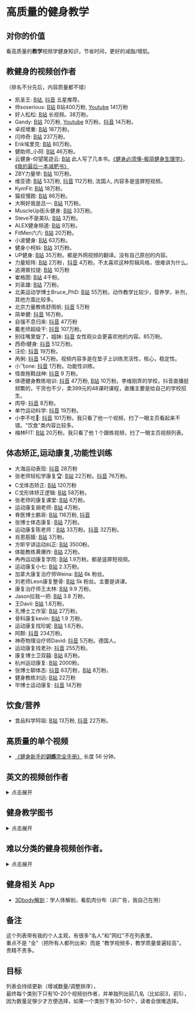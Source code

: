 # 高质量的健身教学

## 对你的价值
看高质量的**教学**视频学健身知识，节省时间，更好的减脂/增肌。    

## 教健身的视频创作者
（排名不分先后，内容质量都不错）

- 凯圣王: [B站](https://space.bilibili.com/2100737396/video), [抖音](https://www.douyin.com/user/MS4wLjABAAAAjnKGbRiPmA8tqEn8WAWSqr89M7HQhpxsJdXdgM6bebf2c9pxX4GRBWG9I6GmppEA) 五星推荐。
- 帅soserious: [B站](https://space.bilibili.com/66391032/video) B站400万粉, [Youtube](https://www.youtube.com/@shuaisoserious/videos) 141万粉
- 好人松松: [B站](https://space.bilibili.com/2078781964/video) 长视频。38万粉。
- Gandy: [B站](https://space.bilibili.com/378067652/video) 70万粉, [Youtube](https://www.youtube.com/@gandy2748/videos) 9万粉。[抖音](https://www.douyin.com/user/MS4wLjABAAAAswrrHZDE9D5i3YytDEQwFd2g2ISFZnpRA3xlcDHOaCo) 14万粉。
- 卓叔增重: [B站](https://space.bilibili.com/22423090/video) 187万粉。
- 闫帅奇: [B站](https://space.bilibili.com/434378423/video) 237万粉。
- Erik埃里克: [B站](https://space.bilibili.com/23640791/video) 80万粉。
- 健助师_小珂: [B站](https://space.bilibili.com/330325021/video) 46万粉。
- 云健身-仰望尾迹云: [B站](https://space.bilibili.com/1879203169/video) 此人写了几本书。[《健身必须懂-极简健身生理学》](https://book.douban.com/subject/35531065/)，[《我的最后一本减肥书》](https://book.douban.com/subject/36103172/)
- ZBY力量举: [B站](https://space.bilibili.com/236094881/video) 10万粉。
- 维亚德: [B站](https://space.bilibili.com/1745356376/video) 53万粉, [抖音](https://www.douyin.com/user/MS4wLjABAAAAfasLItGfE2JlNCp1I68JVtv4M5P0IMKfcxqt7bCgO44) 112万粉, 法国人, 内容多是竖屏短视频。
- KymFit: [B站](https://space.bilibili.com/18143977/video) 18万粉。
- 猫叔慢跑: [B站](https://space.bilibili.com/13716885/video) 86万粉。
- 大啊好我是吕一: [B站](https://space.bilibili.com/109590605/video) 11万粉。
- MuscleUp街头健身: [B站](https://space.bilibili.com/260509354/video) 33万粉。
- Steve不是美队: [B站](https://space.bilibili.com/2507562/video) 3万粉。
- ALEX健身频道: [B站](https://space.bilibili.com/1681952786/video) 9万粉。
- FitMen六六: [B站](https://space.bilibili.com/177989483/video) 20万粉。
- 小波健身: [B站](https://space.bilibili.com/497257864/video) 63万粉。
- 健身小柯蚪: [B站](https://space.bilibili.com/483214463/video) 31万粉。
- UP健身: [B站](https://space.bilibili.com/129819878/video) 35万粉。都是外网视频的翻译。没有自己原创的内容。
- 力量矩阵: [B站](https://space.bilibili.com/3537105504438769/video) 2万粉，[抖音](https://www.douyin.com/user/MS4wLjABAAAAE7GWFdBaDMe74OuZcIxpPhBRn7KD38hIDYRCAgre6SPqi6EFUepSdJUjgT5cmTig) 4万粉。不太喜欢这种剪辑风格，很难讲为什么。
- 追溯普拉提: [B站](https://space.bilibili.com/398394568/video) 10万粉
- 崔格图: [B站](https://space.bilibili.com/472369977/video) 4千粉。
- 刘圣雄: [B站](https://space.bilibili.com/390668605/video) 7万粉。
- 北美运动学博士Bruce_PhD: [B站](https://space.bilibili.com/1387592680/video) 55万粉。动作教学比较少，营养学，补剂，其他方面比较多。
- 北京力量教练舒雨帆: [抖音](https://www.douyin.com/user/MS4wLjABAAAAp0mWy-Noly002Jvawqu4ec9NVfw3dsuBzBFhv2xvHXHcE9RgbEvpVqjtqH_WD9TW) 5万粉
- 简单健: [抖音](https://www.douyin.com/user/MS4wLjABAAAAOILBaTX0T9FpT5lOuyPOE2rMGAg8U6kzPZ0KmCG--Q0) 16万粉。
- 自强不息归来: [抖音](https://www.douyin.com/user/MS4wLjABAAAAYdFkMeGeCcdQy1_xMAmFliVqdwFz2RVMB38V3g9lDJc) 47万粉
- 戴老师超级干: [抖音](https://www.douyin.com/user/MS4wLjABAAAAH0yRCa-uBPywIzrBBLDgLeuFziBrIJrCqKk1Atx0CPU?vid=7337257689677942051) 107万粉。
- 别往嘴里旋了，姐妹: [抖音](https://www.douyin.com/user/MS4wLjABAAAAW8gdAt1r2BM6L5OxMsPmp6bNkrtlp6sm3n2eTMqPkXgm6QFhVSq4AA-0zvs_3BZn?vid=7336334398494625064) 女性观众会更喜欢他的内容。85万粉。
- 西奇i健身: [抖音](https://www.douyin.com/user/MS4wLjABAAAAKuK9tPMPsmTkx1IO5risLyyO-cVpWqTsPDGxQ1Sf2JcuiJp81OWjQudlCnUOFJnk) 512万粉。
- 汪伦: [抖音](https://www.douyin.com/user/MS4wLjABAAAAj72V0SzSL8EIow2mbrngYJXThZwMWiJU8YPRBbXfuAWn7MZ7MVqmmOs74IInvSyA) 19万粉。
- 呙俐: [抖音](https://www.douyin.com/user/MS4wLjABAAAA-Jzq-UvrhVgBY5U5eO_CNC7kroc7qPSAynn1xCkfeYLskeN9WspIqAl6yaRm6Rdv?vid=7320572777914748199) 14万粉。视频内容多是在垫子上训练灵活性，核心，稳定性。
- 小飞one: [抖音](https://www.douyin.com/user/MS4wLjABAAAAMYiOholzz0uMrFLeRzG39AZxRK-edY4sn4nETraKR1g?vid=7340266696709639424) 1万粉。功能性训练。
- 怪兽拖鞋战神: [抖音](https://www.douyin.com/user/MS4wLjABAAAAcrLVNnNTw98DfCbsfWzFXYM5BVkdhhiMpsZfXD8iWl8yAKsJzzd-soqUiLfdqsEy?vid=7312857851695729971) 9 万粉。
- 体德健身教练培训: [抖音](https://www.douyin.com/user/MS4wLjABAAAAjXA1kP2B3Y1V9mZH4Xl5K1J2eWkmK0c9RdgTrekjrss) 47万粉, [B站](https://space.bilibili.com/3537115906312736) 10万粉。李维刚弄的学校，抖音直播挺频繁的，干货也不少，卖399元的48课时课程，直播主要是给自己的学校招生。
- 肉导: [抖音](https://www.douyin.com/user/MS4wLjABAAAAnQLBvQ1Jiqo2uI_1rQC2prlQpFVm4dAWxou9oTm0xjs) 8万粉。
- 单竹运动科学: [抖音](https://www.douyin.com/user/MS4wLjABAAAACUcp5nqU1DLy0EvLNwfSJAVBZ57XA_IEBlrFN5_22zk?vid=7345063705404574986) 19万粉。
- 小李不吃🐷: [抖音](https://www.douyin.com/user/MS4wLjABAAAAetF9J1fel4yfCzxWclXZnzI9I3ptyqd2aaDXpRG5E2WQJQ1Sw91k76-rOA2vxMs2?vid=7386615896648813861) 101万粉。我只看了他一个视频，扫了一眼主页看起来不错。"饮食"类内容比较多。
- 梅林FIT: [B站](https://space.bilibili.com/1613054467/video) 20万粉。我只看了他 1 个跟练视频，扫了一眼主页视频列表。


## 体态矫正,运动康复,功能性训练
- 大海运动表现: [抖音](https://www.douyin.com/user/MS4wLjABAAAAYbFZYe20twERej7pDElXXHr-NK4GdpIY4bW0pZcX6lmr3RhsdxXdV6bccUniYbdu?vid=7341714072477388084) 28万粉
- 张老师轻松学康复🏆: [B站](https://space.bilibili.com/221682694/video) 22万粉。[抖音](https://www.douyin.com/user/MS4wLjABAAAAQ36_lb3jO2zqDlkwNUgDzNuhsR4HRBxJOLtKIQFfIhY?vid=7345063847071403327) 76万粉。
- C戈体态矫正: [B站](https://space.bilibili.com/489117797/video) 120万粉
- C戈形体矫正逻辑: [B站](https://space.bilibili.com/288606363/video) 58万粉。
- 张老师的康复课堂: [B站](https://space.bilibili.com/1160603797/video) 6万粉。
- 运动康复胡老师: [B站](https://space.bilibili.com/402136145/video) 4万粉。
- 脊医博士鹏哥: [B站](https://space.bilibili.com/408907896/video) 116万粉, [抖音](https://www.douyin.com/user/MS4wLjABAAAAcQl4uLUk1Tc19p2DHRcdeQEk-hXN28y_ecJgXa0J8Ag)
- 张博士体态康复: [B站](https://space.bilibili.com/512941756/video) 7万粉。
- 运动康复陈老师：[B站](https://space.bilibili.com/398400942/video) 33万粉。[抖音](https://www.douyin.com/user/MS4wLjABAAAA86EBmyeUoddEPX5ngx8_3LfhbfUHgslAqJ4V1z2fqiw?vid=7351698596238036275) 32万粉。
- 肖恩筋膜: [B站](https://space.bilibili.com/13802884/video) 3万粉。
- 方昕宇讲运动纠正: [B站](https://space.bilibili.com/437965059/video) 3500粉。
- 体能教练黄爆炸: [B站](https://space.bilibili.com/394037557/video) 2万粉。
- 冉冉运动康复学院: [B站](https://space.bilibili.com/673687262) 1.9万粉。都是竖屏短视频。
- 运动康复小七: [B站](https://space.bilibili.com/3493090232895764/video) 2.3万粉。
- 加拿大康复治疗师Weina: [B站](https://space.bilibili.com/478577282/video) 6k 粉丝。
- 刘老师Leon康复整骨: [B站](https://space.bilibili.com/1746986738/video) 5k 粉丝。主要是讲课。
- 康复治疗师王太林: [B站](https://space.bilibili.com/1776492822/video) 9.9 万粉。
- Jason拉我一把: [B站](https://space.bilibili.com/2079003835/video) 3.8 万粉。
- 王Davii: [B站](https://space.bilibili.com/524299600/video) 1.8万粉。
- 孔博士工作室: [B站](https://space.bilibili.com/356634017/video) 27万粉。
- 骨科康复kevin: [B站](https://space.bilibili.com/46309408/video) 1.9 万粉。
- 运动康复找珍妮: [B站](https://space.bilibili.com/3537119572133929/video) 1.6万粉。
- 阿群: [抖音](https://www.douyin.com/user/MS4wLjABAAAAnS7YoVfXeve0zu47oNJGonVGTE0d1lGzhmn8SOxeznw?vid=7345045177985174824) 234万粉。
- 神奇物理治疗师David: [抖音](https://www.douyin.com/user/MS4wLjABAAAA-CPl8oxHlR9nuCovoNi5zy8BDkB-v8jGeI_N_zzL6rI?vid=7345023297832160566) 5万粉。德国人。
- 运动康复找老孙: [抖音](https://www.douyin.com/user/MS4wLjABAAAARh7UcI-rSka3YtXhO_EJ-BrefPVOmKkKwhROsbTXXGI?vid=7313154843965771042) 255万粉。
- 康复博士卫双囍: [B站](https://space.bilibili.com/3493086252501409/video) 8万粉。
- 杭州运动康复: [B站](https://space.bilibili.com/3494350254246470/video) 2000粉。
- 张博士聊体态: [抖音](https://www.douyin.com/user/MS4wLjABAAAAdovwWRbbwMKi_XVERbx4aiVQjb9z4xrILF19UvhLu0saEj2iCEQKvqrlore6BjLh?vid=7362551583957093659) 63万粉，[B站](https://space.bilibili.com/512941756/video) 8万粉。
- 健身教练刘远: [B站](https://space.bilibili.com/435967101/video) 22万粉
- 毕博士运动康复: [抖音](https://www.douyin.com/user/MS4wLjABAAAA_mgxHJBX4UQmXrNPipM2WfK0w0tu3saZ0y96VJ_SqoU?vid=7377322246752259369) 14万粉


## 饮食/营养
- 食品科学阿祖: [B站](https://space.bilibili.com/3546377478998801/video) 13万粉, [抖音](https://www.douyin.com/user/MS4wLjABAAAA6V2jqFS-Sj4VZCFDDrRSPk7iizDC-DyXLdlphpv0rY4) 22万粉。

## 高质量的单个视频
- [《健身新手的**训练**完全手册》](https://www.bilibili.com/video/BV1Hk4y187jF) 长度 56 分钟。


## 英文的视频创作者
<details>
  <summary>点击展开</summary>

备注: 我看中文内容的比例远超英文，以下英文视频创作者只是我简单搜索找出来的，需要有人帮忙挑选出真正的"高质量第一梯队"内容。

- Jeff Nippard: [Youtube](https://www.youtube.com/@JeffNippard) 高质量。422 万关注。
- CoachGreg格教练: [B站](https://space.bilibili.com/1070980577/video) 46 万粉。Youtube 叫做 [Greg Doucette](https://www.youtube.com/@gregdoucette/videos) 206万粉。
- 杰里米JeremyEthier: [B站](https://space.bilibili.com/1026087701/video) 16 万粉。[Youtube](https://www.youtube.com/@JeremyEthier) 630 万关注。
- ATHLEAN-X: [Youtube](https://www.youtube.com/@athleanx) 1350 万关注。
- eugene teo: [Youtube](https://www.youtube.com/@coacheugeneteo/videos) 70 万关注。
- Renaissance Periodization: [Youtube](https://www.youtube.com/@RenaissancePeriodization) 125 万关注。
- Tom Merrick: [Youtube](https://www.youtube.com/@BodyweightWarrior/videos) 100 万关注。
- Squat University: [Youtube](https://www.youtube.com/@SquatUniversity/videos) 369 万关注。这人写了一本书[《重返巅峰》](https://book.douban.com/subject/36644813/)
- Mario Tomic: [Youtube](https://www.youtube.com/@MarioTomicOfficial/videos) 41 万关注。
- CHRIS HERIA: [Youtube](https://www.youtube.com/@CHRISHERIA/videos) 490 万关注。皮肤大面积纹身。
- THENX: [Youtube](https://www.youtube.com/@OFFICIALTHENXSTUDIOS/videos) 773万位订阅者，和上面是同一个人。
- Ryan Humiston：[Youtube](https://www.youtube.com/@RyanHumiston/videos) 195万关注。
- Will Tennyson: [Youtube](https://www.youtube.com/@WillTennyson/videos) 245万关注。
- Calisthenicmovement: [Youtube](https://www.youtube.com/@calimove/videos) 421万关注。
- FitnessFAQs: [Youtube](https://www.youtube.com/@FitnessFAQs/videos) 169万关注。
- YOGABODY: [Youtube](https://www.youtube.com/@YOGABODY.Official/videos) 73万位订阅者
- Chris Bumstead: [Youtube](https://www.youtube.com/@ChrisBumstead/videos) 363万位订阅者
- Barefoot Strength: [Youtube](https://www.youtube.com/@barefootstrength) 30万位订阅者
- Obi Vincent: [Youtube](https://www.youtube.com/@ObiVincent/videos) 86万关注，黑人。
- FMS: [Youtube](https://www.youtube.com/@FMStv/videos) 4万关注。
- ScottHermanFitness: [Youtube](https://www.youtube.com/@ScottHermanFitness/videos) 280万关注。
- FitnessBlender: [Youtube](https://www.youtube.com/@fitnessblender/videos) 662 万关注，跟练。
- HASfit: [Youtube](https://www.youtube.com/@HASfit) 199 万关注，跟练。
- Anabolic Aliens: [Youtube](https://www.youtube.com/@AnabolicAliens/videos) 100万位订阅者。
- Simeon Panda: [Youtube](https://www.youtube.com/@SimeonPanda) 277万位订阅者，黑人。
- Jordan Yeoh Fitness: [Youtube](https://www.youtube.com/@jordanyeohfitness/videos) 398万位订阅者。
- Mind Pump TV: [Youtube](https://www.youtube.com/@MindPumpTV/videos) 75万位订阅者。
- Dr. Jacob Goodin: [Youtube](https://www.youtube.com/c/DrJacobGoodin) 3万订阅。[B站视频](https://www.bilibili.com/video/BV1c44y1b7Fm?p=37&vd_source=b62a010489c78c6b1355911db71527bc)
- musclemonsters: [Youtube](https://www.youtube.com/@musclemonsters/videos) 91 万订阅。
- Dr. Gains: [Youtube](https://www.youtube.com/@DrGains/videos) 19万粉。
- E3 Rehab: [Youtube](https://www.youtube.com/@E3Rehab) 56万粉。
- Joe Delaney: [Youtube](https://www.youtube.com/@JoeDelaneyy/videos) 70万粉。
- Conor Harris: [Youtube](https://www.youtube.com/@conorharris) 33万粉。
- Paul Revelia: [Youtube](https://www.youtube.com/@PaulRevelia/videos) 55万粉。
- Alan Thrall: [Youtube](https://www.youtube.com/@AlanThrall) 85万粉。
- OmarIsuf: [Youtube](https://www.youtube.com/@OmarIsuf/videos) 84万粉。
- Calgary Barbell: [Youtube](https://www.youtube.com/@calgarybarbell/videos) 29万粉。
- Mind Pump Show: [Youtube](https://www.youtube.com/channel/UCq0hKkwnW5Cw1wQqu455WrA) 44万粉。
- VitruvianPhysique: [Youtube](https://www.youtube.com/channel/UCAcQW_4qZ12wNt3T0M9b-Vw) 57万粉。
- Alex Leonidas: [Youtube](https://www.youtube.com/@AlexLeonidas/videos) 38万粉。
- Sean Nalewanyj: [Youtube](https://www.youtube.com/@Sean_Nalewanyj/videos) 109万粉。
- Jesse James West: [Youtube](https://www.youtube.com/@JesseJamesWest/videos) 387万粉。
- mountaindog1: [Youtube](https://www.youtube.com/@mountaindog1/videos) 82万粉。
- The Kneesovertoesguy: [Youtube](https://www.youtube.com/@TheKneesovertoesguy/videos) 142万粉。

### 运动康复/损伤预防
- `[P]rehab`: [Youtube](https://www.youtube.com/channel/UCZOrpZTHi21RZpnxXdlJbgQ) 32万粉。
- Upright Health: [Youtube](https://www.youtube.com/@Uprighthealth/videos) 86万粉。
- Bob & Brad: [Youtube](https://www.youtube.com/@BobandBrad/videos) 504万粉。

### 其他
- 动物流: [Youtube](https://www.youtube.com/@AnimalFlow/videos) 6万粉。
</details>

## 健身教学图书
<details>
  <summary>点击展开</summary>

- 《健身路线图》: [豆瓣](https://book.douban.com/subject/36193374/) 高质量，推荐。
- 《写给健身者的运动解剖学》: [豆瓣](https://book.douban.com/subject/36383532/)
- 《力量训练解剖全书》: [豆瓣](https://book.douban.com/subject/35619733/)
- 《拉伸训练解剖全书》: [豆瓣](https://book.douban.com/subject/36539840/)
- 《量化健身：原理解析》
- 《量化健身：动作精讲》
- 《健身百科全书》: [豆瓣](https://book.douban.com/subject/36581433/) 抖音推荐这书的人很多，实际买了之后觉得整体还行，一个小缺点是讲解刨时，图文搭配的不好，文字旁边的黑白素描肌肉图用处不大。
- 《身体灵活性科学训练全书》 [豆瓣](https://book.douban.com/subject/35534561/)
- 《抗阻训练技巧》: [豆瓣](https://book.douban.com/subject/36519750/)
- 《4分钟极速减脂》作者：刘恒
- 《健身必须懂-极简健身生理学》作者：仰望尾迹云
- 《健身三大项 深蹲 硬拉及卧推入门指南》 [豆瓣](https://book.douban.com/subject/35876501/)
- 《运动减脂讲义》作者：减肥大叔 Sam [豆瓣](https://book.douban.com/subject/34992294/)
- 《运动损伤预防解刨学》 [豆瓣](https://book.douban.com/subject/36507873/)
- 《筋膜按摩拉伸疗法》[豆瓣](https://book.douban.com/subject/35610463/)
- 《热身运动: 优化运动表现与延长运动生涯的热身训练系统》[豆瓣](https://book.douban.com/subject/35070553/)
- 《功能性训练：提升运动表现的动作练习和方案设计》[豆瓣](https://book.douban.com/subject/27008592/)
- 《功能性训练原理与经典动作解剖图谱》[豆瓣](https://book.douban.com/subject/35822077/)
- 《美国国家体能协会：核心训练指南》 [豆瓣](https://book.douban.com/subject/34449457/)
- 《体育运动中的功能性训练（第2版）》 [豆瓣](https://book.douban.com/subject/27126696/)
- 《核心体能训练 释放核心潜能的动作练习和方案设计》 [豆瓣](https://book.douban.com/subject/34806566/)
- 《练就自由:开启无限可能的人生》作者:刘畊宏 [豆瓣](https://book.douban.com/subject/36505135/) 里面教学健身的内容很少（指的是动作详解，训练计划，饮食），主要是刘畊宏讲自己的故事，包括红之前，红之后，重点是给阅读者运动的动力，去激励读者。
- 《身体灵活性科学训练全书》 [豆瓣](https://book.douban.com/subject/35534561/) 法国人写的书。
- 《高强度科学训练全书》[豆瓣](https://book.douban.com/subject/36687319/) 法国人写的书。
- 《核心训练》 [豆瓣](https://book.douban.com/subject/27122880/)
- 《拉伸训练彩色图谱》[豆瓣](https://book.douban.com/subject/26663554/)
- 《无器械力量训练彩色图谱》 [豆瓣](https://book.douban.com/subject/35350151/)
- 《重返巅峰-力量训练者伤后功能重建与能力发展》[豆瓣](https://book.douban.com/subject/36644813/)
- 《腹部功能康复训练：腹部知觉唤醒与力量激活》
- 《膝关节功能强化训练》
- 《腰部功能强化训练》
- 《肩关节功能强化训练》
- 《运动损伤解剖书》
- 《基于生物力学的纠正性训练 TBMM-CES运动康复体态矫正指南》
</details>

## 难以分类的健身视频创作者。
<details>
  <summary>点击展开</summary>

难以分类因为内容很杂（教学类内容占比低）统一放这里。

- 刘畊宏: [B站](https://space.bilibili.com/516314775/video), [抖音](https://www.douyin.com/user/MS4wLjABAAAASwhiL0bRi1X_zs7UhAIO2udbD1F_XKrsJMOaukl1Io4?vid=7337206216893959434) 直播跳操，适合跟练。
- 短腿小萝卜_babycarrot: [B站](https://space.bilibili.com/349219867/video) 58万粉，生活类内容居多，教学类内容很少。
- Bryan Johnson: [Youtube](https://www.youtube.com/@BryanJohnson), 78万粉。更多和"健康","长寿"相关。
- 就昰宮城良田: [B站](https://space.bilibili.com/385529979/video) 28万粉。
- Jackedude哈恩: [B站](https://space.bilibili.com/430769865/video) 6.5万粉。目前2024年在美国开健身房。
- 帕梅拉PamelaReif: [B站](https://space.bilibili.com/604003146/video) 1186万粉。适合跟练。[Youtube](https://www.youtube.com/@PamelaRf1) 980万粉。
- 灵魂健身杨老师: [B站](https://space.bilibili.com/16419172/video) 101万粉。
- 叔贵: [B站](https://space.bilibili.com/1531707/video) 293万粉。
- 兔兔姐28: [B站](https://space.bilibili.com/12333557/video) 内容全是翻译的英语视频。
- 万毒王在悉尼: [B站](https://space.bilibili.com/594893550/video) 8万粉, [Youtube](https://www.youtube.com/@wanduwang/videos) 早期做健身教学，可能因为流量不好，转型做竖屏+生活类内容。
- Jordan_Yeoh: [B站](https://space.bilibili.com/1367637650?spm_id_from=333.337.search-card.all.click) 跟练。
- FE健身干货百科书: [B站](https://space.bilibili.com/34782728/video) 13万粉。视频长度大多在 3 到 5 分钟。
- 王立鑫Tony: [B站](https://space.bilibili.com/486682064/video) 10万粉。
- Rockywu健美圈: [B站](https://space.bilibili.com/1276328145/video) 14万粉, [抖音](https://www.douyin.com/user/MS4wLjABAAAAx9DPMNzkbJPUiVl7ilkjTFFjHHLRRhutTxeWpjqg0Ak)
- 烧毁一切就是美: [B站](https://space.bilibili.com/1024129080/video)  22万粉。
- VDV空降兵费里: [B站](https://space.bilibili.com/669874727/video) 33万粉。
</details>

## 健身相关 App
- [3Dbody解剖](https://apps.apple.com/cn/app/3dbody%E8%A7%A3%E5%89%96/id1003630908)：学人体解剖，看肌肉分布（非广告，我自己在用）


## 备注
这个列表带有我的个人主观，有很多"名人"和"网红"不在列表里。      
重点不是 "全"（把所有人都列出来）而是 "教学视频多，教学质量普遍较高"。      
贵精不贵多。     

## 目标
列表会持续更新（增减数量/调整排序），   
最终每个类别下只有10-20个视频创作者，并单独列出前几名（比如前3，前5），   
因为数量足够少才方便选择，如果一个类别下有30-50个，读者会很难选择。

<!-- 
## 知名人物
- 陈康: [抖音](https://www.douyin.com/user/MS4wLjABAAAAB9pbYfq9pm6yX_CYkyHyaneW5ST9bCbtHomL0RJK2T0)

### 本列表不收录搞笑,抽象,生活类,有争议,以及其他与健身教学完全无关的内容，例子:
- 马哥巨离谱: [B站](https://space.bilibili.com/298054634/video) 转型拍短剧。
- 吴彦祖秃顶版: [B站](https://space.bilibili.com/411379495/video) 人有实力，但整天拍吃汉堡视频，可能50个视频里夹一个正经健身教学。
- 常熟阿诺: 不要花时间了解，浪费时间。
- 街健呆木头
- 麦蔻: [抖音](https://www.douyin.com/user/MS4wLjABAAAABEWvGuCuE0dm3SkJ4ypAif3LdeUZkJxyxqj9vph51vs70kEZVzSbPwTYG77fTU3L)
- 李亚强: [抖音](https://www.douyin.com/user/MS4wLjABAAAAcwX9HB3fKZSL7xfRP2MhH4zsk_QADgPGLXM4GeY_S4Q)
- 鹿晨辉: [抖音](https://www.douyin.com/user/MS4wLjABAAAA_eO0pf-jsN-J_AYRcbgAyWsOO5STIziSFlBPyJIusjo)
- PT健身华哥: [抖音](https://www.douyin.com/user/MS4wLjABAAAAsXNghwdTOenKchYb-LdYmoB5ouq9WB1AYKyDyIZGmQ-QrJUZJPxHEgOI32plz-hI)
- 昆图斯
- 李维刚: [抖音](https://www.douyin.com/user/MS4wLjABAAAAVFKSxWhh1QJvhwhVJ8I97fGr94EPqXQCAauayzifMxE)
- 周六野Zoey: 貌似此人有一定争议，具体细节我不清楚。
- 韩小四AprilHan [B站](https://space.bilibili.com/369750017/video)
- 欧阳春晓Aurora
- 嘴哥 [抖音](https://www.douyin.com/user/MS4wLjABAAAAiB6GcfTolyVWY_xlrzOMsgnibS8SdNB3ATDKVCj4TV0)
- 鸽武缘

## 跟练类视频，意义不大，容易找，不收录。
- 草莓味鸡胸肉: [B站](https://space.bilibili.com/34044873/video) 194万粉丝。
- i小小李: [B站](https://space.bilibili.com/588071111/video) 11万粉丝。
- 莱美健身课程: [B站](https://space.bilibili.com/2000285929/video) 4 万粉。
- Chris克里斯健身: [B站](https://space.bilibili.com/335886345/video)
- 贫穷健身 https://space.bilibili.com/431528342/video

## 停止更新的人
- 昊然健身: [B站](https://space.bilibili.com/399888740/video) 已停止更新。

## 展示成果类
- 征夫记日: [抖音](https://www.douyin.com/user/MS4wLjABAAAAwn0qrOd-560sxQp0rbgEd3ZwJ6sqSswuWWIxq96RbQ1ZTDTWem8B4aMfMTQ_CHGS) 更多是展示成果，不是教学。111万粉。


### 英语的女性视频创作者（跟练和瑜伽类价值不大，先注释）
- Dr. Kristie Ennis: [Youtube](https://www.youtube.com/@drkristieennis) 53万位订阅者。女性。
- Charlie Follows [Youtube](https://www.youtube.com/@CharlieFollows/videos) 女性瑜伽跟练。
- Chloe Ting: [Youtube](https://www.youtube.com/@ChloeTing/videos) 2500 万关注，女性。跟练。
- Yoga With Adriene: [Youtube](https://www.youtube.com/@yogawithadriene/videos) 1250万关注，瑜伽。
- Heather Robertson: [Youtube](https://www.youtube.com/@Heatherrobertsoncom) 244 万关注，跟练。
- MadFit: [Youtube](https://www.youtube.com/@MadFit) 889万位订阅者，跟练。
- https://www.youtube.com/@JessicaRichburg/videos

## 欢迎补充内容
可以开 Github 的`issue`或`pull request`（建议先开 Issue 讨论一下）

## 长视频（我没看完,没法判断质量）
- [运动基础科学-肌肉系统-Mike Tyler](https://www.bilibili.com/video/BV1j64y187pC)

## 其他（还没仔细看视频内容，没法判别质量）
- 李汎的健身日志 https://space.bilibili.com/605484316/video 竖屏。
- Myprotein运动营养 https://space.bilibili.com/233667113/video 视频太短。
- 胖胡在健身 https://space.bilibili.com/1203197504/video
- 健身KK带你增肌 https://space.bilibili.com/602180779/video
- 戴夫健身 https://space.bilibili.com/294666436/video
- 豹哥健身 https://space.bilibili.com/269380821/video
- 蔡梓强 https://space.bilibili.com/23172987/video
- 剑眉同学: [抖音](https://www.douyin.com/user/MS4wLjABAAAAc2H3aZj9wYckdupd0tmGL-f6x5B80tFaPYa7QQnm-Y4) 这人出过一本书《健身百科全书》，但是抖音只是一直卖货和直播，没有太多教学内容。


- 费教练健身教学: [抖音](https://www.douyin.com/user/MS4wLjABAAAAUL4yUQ05Td2YThc5lnTvgXbaviBBuZ8t8XV7vg0mHrU) 完完全全针对女性的教学视频。

- 老王体能康复: [B站](https://space.bilibili.com/245589869/video) 3万粉。[抖音](https://www.douyin.com/user/MS4wLjABAAAA8OnO4J_DotqCS-Cl7dg37gvGYokAFT4Xx8Us8nf_jow) 37万粉。抖音账号上推销产品的视频太多了。垃圾内容。

- 大海运动训练: [B站](https://space.bilibili.com/3461582677871005/video) 账号已注销。

- 金士程: [抖音](https://www.douyin.com/user/MS4wLjABAAAA9tXy09iTw4cp8GNBT0HCwZ_-rbHOrlQlxhw5FZKHrSw)
金士程更新的内容里，教学的东西占比太低，都是分享日常生活，什么去纽约比赛之类的。

- 乐森lucas: [B站](https://space.bilibili.com/255720482/video) 
内容质量没有我预期的高。最近更新了6期和头发相关的内容，我没兴趣。

- 肌肉训练师Matt: [B站](https://space.bilibili.com/2022834030/video) 
教学类内容太少，已经走网红路线了，各种奇奇怪怪的视频。

- 教练王彦: [抖音](https://www.douyin.com/user/MS4wLjABAAAANL0wV0bWWjo_qI9FiSF5DYtumNI_Ru9DLg4C8yfWBX8?vid=7337203579708575003) 47万粉
不喜欢这种风格，每一个视频都是 "国家队教练教你XXX"。

- 熊小磊说健身: [抖音](https://www.douyin.com/user/MS4wLjABAAAAQWJK6nTMLyymJ_zqkROJcPjwSZj2NP5g34eOMuWIR-8) 15万粉。
内容过于"日常"。

- 周玉坤举重: [抖音](https://www.douyin.com/user/MS4wLjABAAAAujWSStYDJ73WL4AXX1Ueq_LMe_qCwt_gtKkSdPnLOYU?vid=7341396329853160739) 4万粉。
只有背着杠铃深蹲这一个事情。

- 蔡园🌱: [抖音](https://www.douyin.com/user/MS4wLjABAAAALGQpLgq3hS5UhY_0uS-Yjc_Ln-iQqdHw3WSkV-VGVEA?vid=7341773143289253156) 5 万粉。
"日常"记录。

- 鹿晨辉的日常: [抖音](https://www.douyin.com/user/MS4wLjABAAAAte2x0QnSHOiOus_K7-6gtW0H6FQyTew1zcsuF7CO8cw?vid=7337250043428162879) 14万粉。
更新太慢。教学内容50%。

- 爱健身💪阿祥: [抖音](https://www.douyin.com/user/MS4wLjABAAAAkV2697wTZ5k_i7pWDK4RLshqmssimnKtaKLSJ6BeNlo) 196万粉。
内容太过于 "网红风"，视频大多在20秒内。

- 爱健身的小帅: [抖音](https://www.douyin.com/user/MS4wLjABAAAAtBnzQj35lDIdY6CVHGDbWTXUBApvHqXh7DqEKV88C9fXRdLXRnJxtRLNxnEi6Gag) 4万粉。
带货内容太多。卖左旋，卖增肌粉。

- 杨哥是我: [抖音](https://www.douyin.com/user/MS4wLjABAAAA_JhWqklK7F0f21-jarxqnwXKO3AqSIWlHYm1IJyEkdg?vid=7328108445528313125) 2万粉
内容看着还行，但是由于我没有看完至少80%的视频，所以还是不放在列表里了。

- 鬼背小黑: [抖音](https://www.douyin.com/user/MS4wLjABAAAAlasluTSlkZF-RAQhHdeatNMItdynOTwxPh3KDJzcFmk) 黑人健身运动员。25万粉。 [B站](https://space.bilibili.com/104375829/video) 5万粉。 练的很好。
"日常"内容太多，教学内容太少。

- 席鑫: [抖音](https://www.douyin.com/user/MS4wLjABAAAAqJahTvivbb6IiAXo2ZVzpLzULH7X3weZX0ob1hncD5Y) 188万粉。
"日常"内容太多，教学内容太少。

- 暴躁野哥讲健身: [抖音](https://www.douyin.com/user/MS4wLjABAAAAi9ofAl28XjZis_DX9EHXzUcmFzQNxw-mkYdUlxrvwqo-jQ4CS2vLn67MGvJrWCJi) 126万粉
我不喜欢这个造型和视频风格。但显然有126万人喜欢。

- 尼基塔: [抖音](https://www.douyin.com/user/MS4wLjABAAAA0y6GHgR3h5Qc7LsdoENBds3YrNlpdHCxCrHprorloC8) 479万粉。
先从表里挪出来，等哪天看完至少60%的视频再决定。

- 大煜（yù）健身: [抖音](https://www.douyin.com/user/MS4wLjABAAAA5pCnwYMo7ku9VatArsmedr1faKbT07gbFBX6bSZQ5rg) 105万粉
视频列表一眼望去教学类的内容较少。


## 繁体中文的视频创作者
- 北木健身治療師 Kopi：[Youtube](https://www.youtube.com/@beiimu/videos)
- 瑞稞適能中心：[Youtube](https://www.youtube.com/@user-xs9ch7yp1i/videos)
- 楷教練：[Youtube](https://www.youtube.com/@Kai-coach.singer/videos)


## "日常"内容太多，教学内容太少。
- 爱健身的二哈: [B站](https://space.bilibili.com/480647097/video) 4万粉, [抖音](https://www.douyin.com/user/MS4wLjABAAAAZlUl55wZFVYhLOC7kx5OGpKYm2Gs4uFFlbXXW77_EYI) 4万粉。
- 热爱训练的阿辉: [B站](https://space.bilibili.com/12755872) 4万粉。
- 大胡子在踢球: [B站](https://space.bilibili.com/501643818/video) 9千粉丝。

## 精简列表，以下的这些人等我之后仔细看了再决定是否加入列表
- Kent说: [B站](https://space.bilibili.com/3493118863214614/video) 1万粉
- 很黑的黑脱: [B站](https://space.bilibili.com/9603630/video) 1万粉。
- TrainerPlus: [B站](https://space.bilibili.com/359519613) 7千粉丝。很多长视频。
- 姚晓龙Mike: [B站](https://space.bilibili.com/319196687/video) 1690粉。
- Mia杨悠: [B站](https://space.bilibili.com/1109822091/video) 拉伸。


- 康复学堂: [B站](https://space.bilibili.com/285757640/video) 3万粉。不是原创内容，基本都是翻译。
- 明威老师运动康复: [B站](https://space.bilibili.com/206323949/video) 9万粉。 

- 吕小军: [抖音](https://www.douyin.com/user/MS4wLjABAAAAh72VGGPFMtwgcU3OWtyt9cphvbel04BUkTwC_usP1yw) 
虽然是奥运冠军，但是不做教学类内容，所以不放在表里。

- 平云龙: [抖音](https://www.douyin.com/user/MS4wLjABAAAA-rR3eZAlgTeF0auoIeEc6F5ZNSIm0A38whpWDZtez0w)
生活类内容偏多，教学类内容暂时没看到。平时没事就拉二胡。
-->